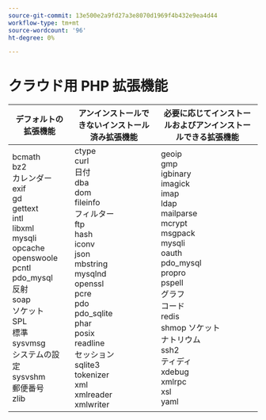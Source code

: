 ```yaml
---
source-git-commit: 13e500e2a9fd27a3e8070d1969f4b432e9ea4d44
workflow-type: tm+mt
source-wordcount: '96'
ht-degree: 0%

---
```

# クラウド用 PHP 拡張機能

<table style="table-layout:auto">
    <thead>
      <tr>
        <th>
            デフォルトの拡張機能
        </th>
        <th>
            アンインストールできないインストール済み拡張機能
        </th>
        <th>
            必要に応じてインストールおよびアンインストールできる拡張機能
        </th>
      </tr>
    </thead>
    <tbody>
        <tr>
            <td>
                bcmath<br>
                bz2<br>
                カレンダー <br>
                exif<br>
                gd<br>
                gettext<br>
                intl<br>
                libxml<br>
                mysqli<br>
                opcache<br>
                openswoole<br>
                pcntl<br>
                pdo_mysql<br>
                反射 <br>
                soap<br>
                ソケット <br>
                SPL<br>
                標準 <br>
                sysvmsg<br>
                システムの設定 <br>
                sysvshm<br>
                郵便番号 <br>
                zlib<br>
            </td>
            <td>
                ctype<br>
                curl<br>
                日付 <br>
                dba<br>
                dom<br>
                fileinfo<br>
                フィルター <br>
                ftp<br>
                hash<br>
                iconv<br>
                json<br>
                mbstring<br>
                mysqlnd<br>
                openssl<br>
                pcre<br>
                pdo<br>
                pdo_sqlite<br>
                phar<br>
                posix<br>
                readline<br>
                セッション <br>
                sqlite3<br>
                tokenizer <br>
                xml<br>
                xmlreader<br>
                xmlwriter<br>
            </td>
            <td>
                geoip<br>
                gmp<br>
                igbinary<br>
                imagick<br>
                imap<br>
                ldap<br>
                mailparse<br>
                mcrypt<br>
                msgpack<br>
                mysqli<br>
                oauth<br>
                pdo_mysql<br>
                propro<br>
                pspell<br>
                グラフ <br>
                コード <br>
                redis<br>
                shmop ソケット <br>
                ナトリウム <br>
                ssh2<br>
                ティディ <br>
                xdebug<br>
                xmlrpc<br>
                xsl<br>
                yaml<br>
            </td>
        </tr>
    </tbody>
</table>
